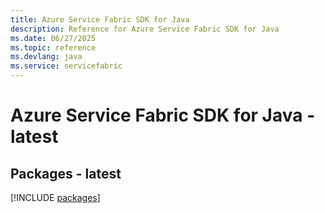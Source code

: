 ```yaml
---
title: Azure Service Fabric SDK for Java
description: Reference for Azure Service Fabric SDK for Java
ms.date: 06/27/2025
ms.topic: reference
ms.devlang: java
ms.service: servicefabric
---
```

# Azure Service Fabric SDK for Java - latest
## Packages - latest
[!INCLUDE [packages](service-fabric-index.md)]
